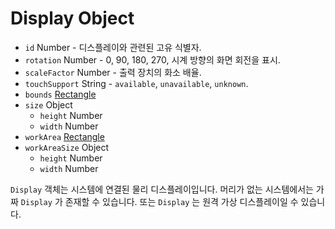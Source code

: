 # Display Object

* `id` Number - 디스플레이와 관련된 고유 식별자.
* `rotation` Number - 0, 90, 180, 270, 시계 방향의 화면 회전을 표시.
* `scaleFactor` Number - 출력 장치의 화소 배율.
* `touchSupport` String - `available`, `unavailable`, `unknown`.
* `bounds` [Rectangle](rectangle.md)
* `size` Object
  * `height` Number
  * `width` Number
* `workArea` [Rectangle](rectangle.md)
* `workAreaSize` Object
  * `height` Number
  * `width` Number

`Display` 객체는 시스템에 연결된 물리 디스플레이입니다. 머리가 없는 시스템에서는
가짜 `Display` 가 존재할 수 있습니다. 또는 `Display` 는 원격 가상 디스플레이일
수 있습니다.

